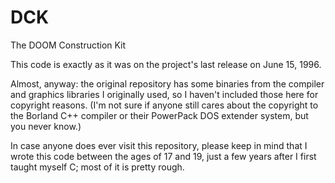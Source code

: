# DCK
The DOOM Construction Kit

This code is exactly as it was on the project's last release on June 15, 1996. 

Almost, anyway: the original repository has some binaries from the compiler and graphics libraries I originally used, so I haven't included those here for copyright reasons. (I'm not sure if anyone still cares about the copyright to the Borland C++ compiler or their PowerPack DOS extender system, but you never know.)

In case anyone does ever visit this repository, please keep in mind that I wrote this code between the ages of 17 and 19, just a few years after I first taught myself C; most of it is pretty rough.
